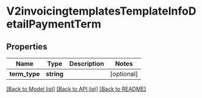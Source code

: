 # V2invoicingtemplatesTemplateInfoDetailPaymentTerm

## Properties
Name | Type | Description | Notes
------------ | ------------- | ------------- | -------------
**term_type** | **string** |  | [optional] 

[[Back to Model list]](../README.md#documentation-for-models) [[Back to API list]](../README.md#documentation-for-api-endpoints) [[Back to README]](../README.md)


